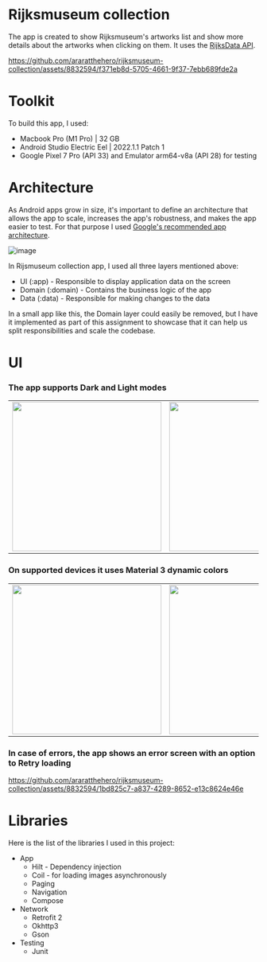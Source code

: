 Rijksmuseum collection
========
The app is created to show Rijksmuseum's artworks list and show more details about the artworks when clicking on them. It uses the [RijksData API](https://data.rijksmuseum.nl/object-metadata/api/). 

https://github.com/araratthehero/rijksmuseum-collection/assets/8832594/f371eb8d-5705-4661-9f37-7ebb689fde2a

Toolkit
========
To build this app, I used:
* Macbook Pro (M1 Pro) | 32 GB
* Android Studio Electric Eel | 2022.1.1 Patch 1
* Google Pixel 7 Pro (API 33) and Emulator arm64-v8a (API 28) for testing

Architecture
===========
As Android apps grow in size, it's important to define an architecture that allows the app to scale, increases the app's robustness, and makes the app easier to test. For that purpose I used [Google's recommended app architecture](https://developer.android.com/topic/architecture#recommended-app-arch).

![image](https://github.com/araratthehero/rijksmuseum-collection/assets/8832594/8a1dfe0f-f920-42c7-bb7f-9601e49e2f3c)

In Rijsmuseum collection app, I used all three layers mentioned above:  
* UI (:app) - Responsible to display application data on the screen  
* Domain (:domain) - Contains the business logic of the app  
* Data (:data) - Responsible for making changes to the data

In a small app like this, the Domain layer could easily be removed, but I have it implemented as part of this assignment to showcase that it can help us split responsibilities and scale the codebase.

UI
========
### The app supports Dark and Light modes

<center>
  <table>
    <tr>
      <td><img width="300" src="https://github.com/araratthehero/rijksmuseum-collection/assets/8832594/a208f910-df2d-413d-9c9d-9f56b28bbef2"></td>
      <td><img width="300" src="https://github.com/araratthehero/rijksmuseum-collection/assets/8832594/8b0f1992-72f4-47dd-8583-f2018011b366"></td>
    </tr>
  </table>
</center>

### On supported devices it uses Material 3 dynamic colors

<center>
  <table>
    <tr>
      <td><img width="300" src="https://github.com/araratthehero/rijksmuseum-collection/assets/8832594/fdc6b10d-888b-4456-84d4-2730f70be715"></td>
      <td><img width="300" src="https://github.com/araratthehero/rijksmuseum-collection/assets/8832594/86bf7e4b-e17e-45e5-b730-e79b92ed2381"></td>
    </tr>
  </table>
</center>

### In case of errors, the app shows an error screen with an option to Retry loading

https://github.com/araratthehero/rijksmuseum-collection/assets/8832594/1bd825c7-a837-4289-8652-e13c8624e46e

Libraries
============
Here is the list of the libraries I used in this project:
* App
  * Hilt - Dependency injection
  * Coil - for loading images asynchronously
  * Paging
  * Navigation
  * Compose
* Network
  * Retrofit 2
  * Okhttp3
  * Gson
* Testing
  * Junit

